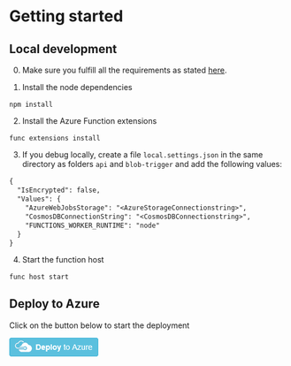 # Getting started

## Local development

0) Make sure you fulfill all the requirements as stated [here](https://docs.microsoft.com/en-us/azure/azure-functions/functions-create-first-function-vs-code?pivots=programming-language-csharp).

1) Install the node dependencies
```
npm install
```

2) Install the Azure Function extensions
```
func extensions install
```

3) If you debug locally, create a file `local.settings.json` in the same directory as folders `api` and `blob-trigger` and add the following values:
```
{
  "IsEncrypted": false,
  "Values": {
    "AzureWebJobsStorage": "<AzureStorageConnectionstring>",
    "CosmosDBConnectionString": "<CosmosDBConnectionstring>",
    "FUNCTIONS_WORKER_RUNTIME": "node"
  }
}
```

4) Start the function host
```
func host start
```

## Deploy to Azure

Click on the button below to start the deployment

<a href="https://portal.azure.com/#create/Microsoft.Template/uri/https%3A%2F%2Fraw.githubusercontent.com%2Fmicrosoft%2Fverseagility%2Fmaster%2Fpipeline%2Finfrastructure%2Fazuredeploy.json%3Ftoken%3DAAYUN4CNOZ56Z3QCXLRBMAS6NZW4U" target="_blank">
<img src="https://raw.githubusercontent.com/Azure/azure-quickstart-templates/master/1-CONTRIBUTION-GUIDE/images/deploytoazure.png"/>
</a>

